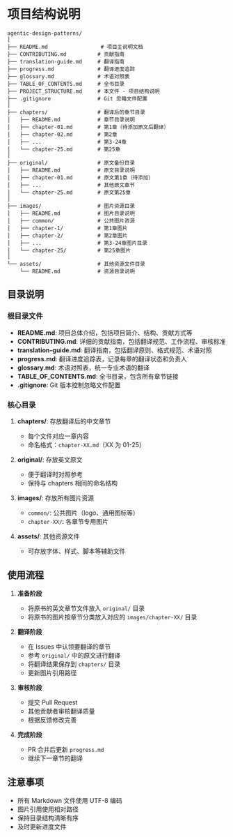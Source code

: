 # 项目结构说明

```
agentic-design-patterns/
│
├── README.md                 # 项目主说明文档
├── CONTRIBUTING.md          # 贡献指南
├── translation-guide.md     # 翻译指南
├── progress.md              # 翻译进度追踪
├── glossary.md              # 术语对照表
├── TABLE_OF_CONTENTS.md     # 全书目录
├── PROJECT_STRUCTURE.md     # 本文件 - 项目结构说明
├── .gitignore               # Git 忽略文件配置
│
├── chapters/                # 翻译后的章节目录
│   ├── README.md            # 章节目录说明
│   ├── chapter-01.md        # 第1章（待添加原文后翻译）
│   ├── chapter-02.md        # 第2章
│   ├── ...                  # 第3-24章
│   └── chapter-25.md        # 第25章
│
├── original/                # 原文备份目录
│   ├── README.md            # 原文目录说明
│   ├── chapter-01.md        # 原文第1章（待添加）
│   ├── ...                  # 其他原文章节
│   └── chapter-25.md        # 原文第25章
│
├── images/                  # 图片资源目录
│   ├── README.md            # 图片目录说明
│   ├── common/              # 公共图片资源
│   ├── chapter-1/           # 第1章图片
│   ├── chapter-2/           # 第2章图片
│   ├── ...                  # 第3-24章图片目录
│   └── chapter-25/          # 第25章图片
│
└── assets/                  # 其他资源文件目录
    └── README.md            # 资源目录说明

```

## 目录说明

### 根目录文件

- **README.md**: 项目总体介绍，包括项目简介、结构、贡献方式等
- **CONTRIBUTING.md**: 详细的贡献指南，包括翻译规范、工作流程、审核标准
- **translation-guide.md**: 翻译指南，包括翻译原则、格式规范、术语对照
- **progress.md**: 翻译进度追踪表，记录每章的翻译状态和负责人
- **glossary.md**: 术语对照表，统一专业术语的翻译
- **TABLE_OF_CONTENTS.md**: 全书目录，包含所有章节链接
- **.gitignore**: Git 版本控制忽略文件配置

### 核心目录

1. **chapters/**: 存放翻译后的中文章节
   - 每个文件对应一章内容
   - 命名格式：`chapter-XX.md`（XX 为 01-25）
   
2. **original/**: 存放英文原文
   - 便于翻译时对照参考
   - 保持与 chapters 相同的命名结构

3. **images/**: 存放所有图片资源
   - `common/`: 公共图片（logo、通用图标等）
   - `chapter-XX/`: 各章节专用图片
   
4. **assets/**: 其他资源文件
   - 可存放字体、样式、脚本等辅助文件

## 使用流程

1. **准备阶段**
   - 将原书的英文章节文件放入 `original/` 目录
   - 将原书的图片按章节分类放入对应的 `images/chapter-XX/` 目录

2. **翻译阶段**
   - 在 Issues 中认领要翻译的章节
   - 参考 `original/` 中的原文进行翻译
   - 将翻译结果保存到 `chapters/` 目录
   - 更新图片引用路径

3. **审核阶段**
   - 提交 Pull Request
   - 其他贡献者审核翻译质量
   - 根据反馈修改完善

4. **完成阶段**
   - PR 合并后更新 `progress.md`
   - 继续下一章节的翻译

## 注意事项

- 所有 Markdown 文件使用 UTF-8 编码
- 图片引用使用相对路径
- 保持目录结构清晰有序
- 及时更新进度文件